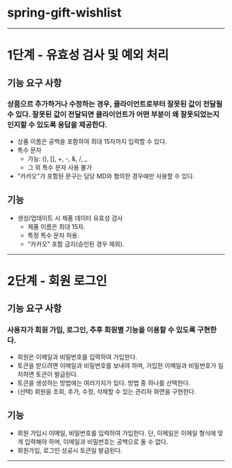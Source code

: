 # spring-gift-wishlist

---

# 1단계 - 유효성 검사 및 예외 처리
## 기능 요구 사항
### 상품으르 추가하거나 수정하는 경우, 클라이언트로부터 잘못된 값이 전달될 수 있다. 잘못된 값이 전달되면 클라이언트가 어떤 부분이 왜 잘못되었는지 인지할 수 있도록 응답을 제공한다.
* 상품 이름은 공백을 포함하여 최대 15자까지 입력할 수 있다.
* 특수 문자
    - 가능: (), [], +, -, &, /, _
    - 그 외 특수 문자 사용 불가
* "카카오"가 포함된 문구는 담당 MD와 협의한 경우에만 사용할 수 있다.

## 기능
* 생성/업데이트 시 제품 데이터 유효성 검사
    - 제품 이름은 최대 15자.
    - 특정 특수 문자 허용.
    - "카카오" 포함 금지(승인된 경우 제외).

--- 

# 2단계 - 회원 로그인
## 기능 요구 사항
### 사용자가 회원 가입, 로그인, 추후 회원별 기능을 이용할 수 있도록 구현한다.
* 회원은 이메일과 비밀번호를 입력하여 가입한다.
* 토큰을 받으려면 이메일과 비밀번호를 보내야 하며, 가입한 이메일과 비밀번호가 일치하면 토큰이 발급된다.
* 토큰을 생성하는 방법에는 여러가지가 있다. 방법 중 하나를 선택한다.
* (선택) 회원을 조회, 추가, 수정, 삭제할 수 있는 관리자 화면을 구현한다.

## 기능
* 회원 가입시 이메일, 비밀번호를 입력하여 가입한다. 단, 이메일은 이메일 형식에 맞게 입력해야 하며, 이메일과 비밀번호는 공백으로 둘 수 없다.
* 회원가입, 로그인 성공시 토큰일 발급된다.

---

